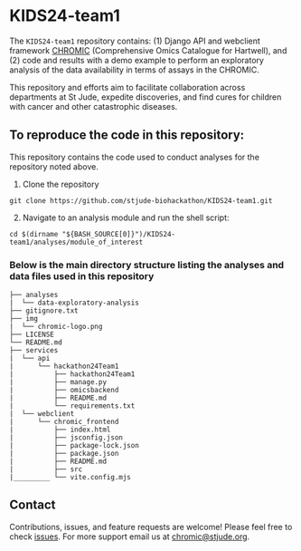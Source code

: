 # KIDS24-team1

The `KIDS24-team1` repository contains:
(1) Django API and webclient framework [CHROMIC](https://chromic.stjude.org) (Comprehensive Omics Catalogue for Hartwell), and
(2) code and results with a demo example to perform an exploratory analysis of the data availability in terms of assays in the CHROMIC. 

This repository and efforts aim to facilitate collaboration across departments at St Jude, expedite discoveries, and find cures for children with cancer and other catastrophic diseases.


## To reproduce the code in this repository:
This repository contains the code used to conduct analyses for the repository noted above.

1. Clone the repository
```
git clone https://github.com/stjude-biohackathon/KIDS24-team1.git
```

2. Navigate to an analysis module and run the shell script:
```
cd $(dirname "${BASH_SOURCE[0]}")/KIDS24-team1/analyses/module_of_interest
```

### Below is the main directory structure listing the analyses and data files used in this repository

```
├── analyses
|  └── data-exploratory-analysis
├── gitignore.txt
├── img
|  └── chromic-logo.png
├── LICENSE
└── README.md
├── services
|  └── api
|      └── hackathon24Team1
|          ├── hackathon24Team1
|          ├── manage.py
|          ├── omicsbackend
|          ├── README.md
|          └── requirements.txt
|  └── webclient
|      └── chromic_frontend
|          ├── index.html
|          ├── jsconfig.json
|          ├── package-lock.json
|          ├── package.json
|          ├── README.md
|          ├── src
|_________ └── vite.config.mjs
```

## Contact

Contributions, issues, and feature requests are welcome! Please feel free to check [issues](https://github.com/stjude-biohackathon/KIDS24-team1/issues).
For more support email us at [chromic@stjude.org](chromic@stjude.org).

